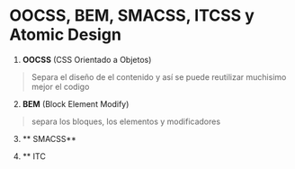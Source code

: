 # OOCSS, BEM, SMACSS, ITCSS y Atomic Design

1. **OOCSS** (CSS Orientado a Objetos)
> Separa el diseño de el contenido y así se puede reutilizar muchisimo mejor el codigo 
2. **BEM** (Block Element Modify)
> separa los bloques, los elementos y modificadores

3. ** SMACSS** 


4. ** ITC
